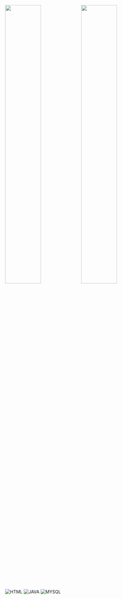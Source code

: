  <img width="48%" src="https://github-readme-stats.vercel.app/api?username=Higor3D&show_icons=true&theme=dark">
<img width="48%" src="https://github-readme-stats.vercel.app/api/top-langs/?username=Higor3D&layout=compact&theme=dark)](https://github.com/Higor3D/github-readme-stats">


![HTML](https://img.shields.io/badge/HTML-239120?style=for-the-badge&logo=html5&logoColor=white)
![JAVA](https://img.shields.io/badge/Java-ED8B00?style=for-the-badge&logo=openjdk&logoColor=white)
![MYSQL](https://img.shields.io/badge/MySQL-005C84?style=for-the-badge&logo=mysql&logoColor=white)
  

